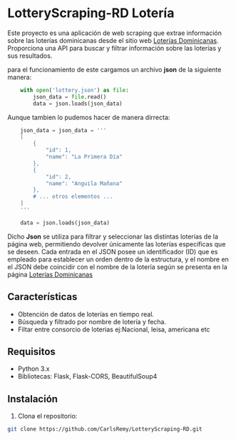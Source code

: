 # LotteryScraping-RD Lotería 

Este proyecto es una aplicación de web scraping que extrae información sobre las loterías dominicanas desde el sitio web [Loterías Dominicanas](https://loteriasdominicanas.com/). Proporciona una API para buscar y filtrar información sobre las loterías y sus resultados.

para el funcionamiento de este cargamos un archivo **json** de la siguiente manera:

``` python
	with open('lottery.json') as file:
		json_data = file.read()
		data = json.loads(json_data)
```
Aunque tambien lo pudemos hacer de manera dirrecta:

``` python
	json_data = json_data = '''
	[
		{
			"id": 1,
			"name": "La Primera Día"
		},
		{
			"id": 2,
			"name": "Anguila Mañana"
		},
		# ... otros elementos ...
	]
	'''

	data = json.loads(json_data)
```

Dicho **Json** se utiliza para filtrar y seleccionar las distintas loterías de la página web, permitiendo devolver únicamente las loterías específicas que se deseen. Cada entrada en el JSON posee un identificador (ID) que es empleado para establecer un orden dentro de la estructura, y el nombre en el JSON debe coincidir con el nombre de la lotería según se presenta en la página [Loterías Dominicanas](https://loteriasdominicanas.com/)

## Características

- Obtención de datos de loterías en tiempo real.
- Búsqueda y filtrado por nombre de lotería y fecha.
- Filtar entre consorcio de loterias ej:Nacional, leisa, americana etc

## Requisitos

- Python 3.x
- Bibliotecas: Flask, Flask-CORS, BeautifulSoup4

## Instalación

1. Clona el repositorio:

```bash
git clone https://github.com/CarlsRemy/LotteryScraping-RD.git
```
